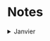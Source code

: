 # Notes

<details>
<summary>Janvier</summary>
<br>
Présence: 4 personnes

## Recommandations

```
    https://aws.amazon.com/fr/blogs/france/podcasts/
    AWS summit Paris ( mardi 12 avril): https://aws.amazon.com/fr/events/summits/paris/
    Dataset discovery: 
        - https://datasetsearch.research.google.com/ 
        - https://msropendata.com/ 
        - https://github.com/awesomedata/awesome-public-datasets 
        - https://visualdata.io/discovery
    Database of models/datasets: https://huggingface.co/

    Use t on github to search for a specific files
    https://github.com/wting/autojump
    https://github.com/antonmedv/fx
    https://github.com/Textualize/rich
```


## Partenariats


## Numérique Cameroun

```
    https://www.investiraucameroun.com/economie/0902-17493-tic-le-cameroun-lance-un-incubateur-national-pour-dynamiser-l-industrie-du-numerique
```
<br>
</details>
